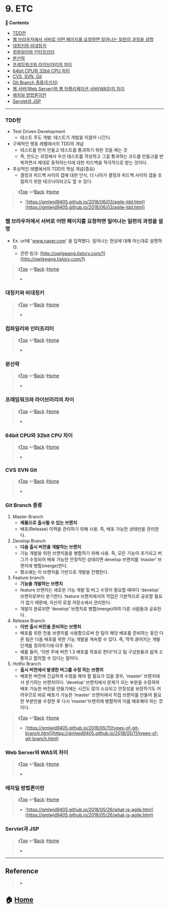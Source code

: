 # 9. ETC
**:book: Contents**
* [TDD란](#tdd란)
* [웹 브라우저에서 서버로 어떤 페이지를 요청하면 일어나는 일련의 과정을 설명](#웹-브라우저에서-서버로-어떤-페이지를-요청하면-일어나는-일련의-과정을-설명)
* [대칭키와 비대칭키](#대칭키와-비대칭키)
* [컴파일러와 인터프리터](#컴파일러와-인터프리터)
* [분산락](#분산락)
* [프레임워크와 라이브러리의 차이](#프레임워크와-라이브러리의-차이)
* [64bit CPU와 32bit CPU 차이](#64bit-cpu와-32bit-cpu-차이)
* [CVS, SVN, Git](#cvs-svn-git)
* [Git Branch 종류(5가지)](#git-branch-종류)
* [웹 서버(Web Server)와 웹 어플리케이션 서버(WAS)의 차이](#web-server와-was의-차이)
* [애자일 방법론이란](#애자일-방법론이란)
* [Servlet과 JSP](#servlet과-jsp)

---

### TDD란
* Test Driven Development
  * 테스트 주도 개발: 테스트가 개발을 이끌어 나간다.
* 구체적인 행동 레벨에서의 TDD의 개념
  * 테스트를 먼저 만들고 테스트를 통과하기 위한 것을 짜는 것 
  * 즉, 만드는 과정에서 우선 테스트를 작성하고 그걸 통과하는 코드를 만들고를 반복하면서 제대로 동작하는지에 대한 피드백을 적극적으로 받는 것이다.
* 추상적인 레벨에서의 TDD의 핵심 개념(중요)
  * 결정과 피드백 사이의 갭에 대한 인식, 더 나아가 결정과 피드백 사이의 갭을 조절하기 위한 테크닉이라고도 할 수 있다.

> :arrow_double_up:[Top](#9-etc)    :leftwards_arrow_with_hook:[Back](https://github.com/Do-Hee/tech-interview#9-etc)    :information_source:[Home](https://github.com/Do-Hee/tech-interview#tech-interview)
> - [https://gmlwjd9405.github.io/2018/06/03/agile-tdd.html](https://gmlwjd9405.github.io/2018/06/03/agile-tdd.html)

### 웹 브라우저에서 서버로 어떤 페이지를 요청하면 일어나는 일련의 과정을 설명
* Ex. url에 'www.naver.com' 을 입력했다. 일어나는 현상에 대해 아는대로 설명하라.
  * 관련 링크: [http://owlgwang.tistory.com/1](http://owlgwang.tistory.com/1)

> :arrow_double_up:[Top](#9-etc)    :leftwards_arrow_with_hook:[Back](https://github.com/Do-Hee/tech-interview#9-etc)    :information_source:[Home](https://github.com/Do-Hee/tech-interview#tech-interview)
> - []()

### 대칭키와 비대칭키
> :arrow_double_up:[Top](#9-etc)    :leftwards_arrow_with_hook:[Back](https://github.com/Do-Hee/tech-interview#9-etc)    :information_source:[Home](https://github.com/Do-Hee/tech-interview#tech-interview)
> - []()

### 컴파일러와 인터프리터
> :arrow_double_up:[Top](#9-etc)    :leftwards_arrow_with_hook:[Back](https://github.com/Do-Hee/tech-interview#9-etc)    :information_source:[Home](https://github.com/Do-Hee/tech-interview#tech-interview)
> - []()

### 분산락
> :arrow_double_up:[Top](#9-etc)    :leftwards_arrow_with_hook:[Back](https://github.com/Do-Hee/tech-interview#9-etc)    :information_source:[Home](https://github.com/Do-Hee/tech-interview#tech-interview)
> - []()

### 프레임워크와 라이브러리의 차이
> :arrow_double_up:[Top](#9-etc)    :leftwards_arrow_with_hook:[Back](https://github.com/Do-Hee/tech-interview#9-etc)    :information_source:[Home](https://github.com/Do-Hee/tech-interview#tech-interview)
> - []()

### 64bit CPU와 32bit CPU 차이
> :arrow_double_up:[Top](#9-etc)    :leftwards_arrow_with_hook:[Back](https://github.com/Do-Hee/tech-interview#9-etc)    :information_source:[Home](https://github.com/Do-Hee/tech-interview#tech-interview)
> - []()

### CVS SVN Git
> :arrow_double_up:[Top](#9-etc)    :leftwards_arrow_with_hook:[Back](https://github.com/Do-Hee/tech-interview#9-etc)    :information_source:[Home](https://github.com/Do-Hee/tech-interview#tech-interview)
> - []()

### Git Branch 종류
1. Master Branch
    * **제품으로 출시될 수 있는 브랜치**
    * 배포(Release) 이력을 관리하기 위해 사용. 즉, 배포 가능한 상태만을 관리한다.
2. Develop Branch
    * **다음 출시 버전을 개발하는 브랜치**
    * 기능 개발을 위한 브랜치들을 병합하기 위해 사용. 즉, 모든 기능이 추가되고 버그가 수정되어 배포 가능한 안정적인 상태라면 develop 브랜치를 ‘master’ 브랜치에 병합(merge)한다. 
    * 평소에는 이 브랜치를 기반으로 개발을 진행한다.
3. Feature branch
    * **기능을 개발하는 브랜치** 
    * feature 브랜치는 새로운 기능 개발 및 버그 수정이 필요할 때마다 ‘develop’ 브랜치로부터 분기한다. feature 브랜치에서의 작업은 기본적으로 공유할 필요가 없기 때문에, 자신의 로컬 저장소에서 관리한다. 
    * 개발이 완료되면 ‘develop’ 브랜치로 병합(merge)하여 다른 사람들과 공유한다.
4. Release Branch
    * **이번 출시 버전을 준비하는 브랜치** 
    * 배포를 위한 전용 브랜치를 사용함으로써 한 팀이 해당 배포를 준비하는 동안 다른 팀은 다음 배포를 위한 기능 개발을 계속할 수 있다. 즉, 딱딱 끊어지는 개발 단계를 정의하기에 아주 좋다. 
    * 예를 들어, ‘이번 주에 버전 1.3 배포를 목표로 한다!’라고 팀 구성원들과 쉽게 소통하고 합의할 수 있다는 말이다.
5. Hotfix Branch
    * **출시 버전에서 발생한 버그를 수정 하는 브랜치** 
    * 배포한 버전에 긴급하게 수정을 해야 할 필요가 있을 경우, ‘master’ 브랜치에서 분기하는 브랜치이다. ‘develop’ 브랜치에서 문제가 되는 부분을 수정하여 배포 가능한 버전을 만들기에는 시간도 많이 소요되고 안정성을 보장하기도 어려우므로 바로 배포가 가능한 ‘master’ 브랜치에서 직접 브랜치를 만들어 필요한 부분만을 수정한 후 다시 ‘master’브랜치에 병합하여 이를 배포해야 하는 것이다. 

> :arrow_double_up:[Top](#9-etc)    :leftwards_arrow_with_hook:[Back](https://github.com/Do-Hee/tech-interview#9-etc)    :information_source:[Home](https://github.com/Do-Hee/tech-interview#tech-interview)
> - [https://gmlwjd9405.github.io/2018/05/11/types-of-git-branch.html](https://gmlwjd9405.github.io/2018/05/11/types-of-git-branch.html)


### Web Server와 WAS의 차이
> :arrow_double_up:[Top](#9-etc)    :leftwards_arrow_with_hook:[Back](https://github.com/Do-Hee/tech-interview#9-etc)    :information_source:[Home](https://github.com/Do-Hee/tech-interview#tech-interview)
> - []()

### 애자일 방법론이란
> :arrow_double_up:[Top](#9-etc)    :leftwards_arrow_with_hook:[Back](https://github.com/Do-Hee/tech-interview#9-etc)    :information_source:[Home](https://github.com/Do-Hee/tech-interview#tech-interview)
> - [https://gmlwjd9405.github.io/2018/05/26/what-is-agile.html](https://gmlwjd9405.github.io/2018/05/26/what-is-agile.html)

### Servlet과 JSP
> :arrow_double_up:[Top](#9-etc)    :leftwards_arrow_with_hook:[Back](https://github.com/Do-Hee/tech-interview#9-etc)    :information_source:[Home](https://github.com/Do-Hee/tech-interview#tech-interview)
> - []()

---

## Reference
> - []()


## :house: [Home](https://github.com/Do-Hee/tech-interview)
